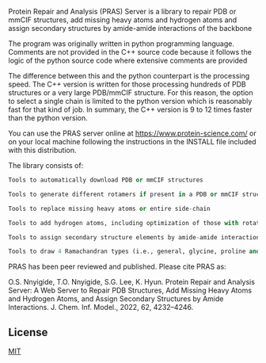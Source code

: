 Protein Repair and Analysis (PRAS) Server is a library to repair PDB or mmCIF structures, add missing heavy atoms and hydrogen atoms and assign secondary structures by amide-amide interactions of the backbone

The program was originally written in python programming language. Comments are not provided in the C++ source code because it follows the logic of the python source code where extensive comments are provided

The difference between this and the python counterpart is the processing speed. The C++ version is written for those processing hundreds of PDB structures or a very large PDB/mmCIF structure.  For this reason, the option to select a single chain is limited to the python version which is reasonably fast for that kind of job. In summary, the C++ version is 9 to 12 times faster than the python version.

You can use the PRAS server online at https://www.protein-science.com/ or on your local machine following the instructions in the INSTALL file included with this distribution.

The library consists of:
```python
Tools to automatically download PDB or mmCIF structures

Tools to generate different rotamers if present in a PDB or mmCIF structure file

Tools to replace missing heavy atoms or entire side-chain

Tools to add hydrogen atoms, including optimization of those with rotational freedom

Tools to assign secondary structure elements by amide-amide interactions of the backbone

Tools to draw 4 Ramachandran types (i.e., general, glycine, proline and pre-proline)
```

PRAS has been peer reviewed and published. Please cite PRAS as:

O.S. Nnyigide, T.O. Nnyigide, S.G. Lee, K. Hyun. Protein Repair and Analysis Server: A Web Server to Repair PDB Structures, Add Missing Heavy Atoms and Hydrogen Atoms, and Assign Secondary Structures by Amide Interactions.
J. Chem. Inf. Model., 2022, 62, 4232–4246.

## License
[MIT](https://choosealicense.com/licenses/mit/)

